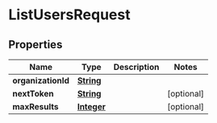 

# ListUsersRequest


## Properties

| Name | Type | Description | Notes |
|------------ | ------------- | ------------- | -------------|
|**organizationId** | [**String**](String.md) |  |  |
|**nextToken** | [**String**](String.md) |  |  [optional] |
|**maxResults** | [**Integer**](Integer.md) |  |  [optional] |



